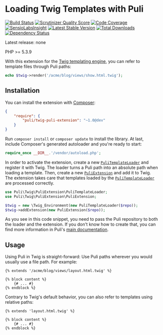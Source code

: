 Loading Twig Templates with Puli
================================

[![Build Status](https://travis-ci.org/puli/twig-puli-extension.png?branch=master)](https://travis-ci.org/puli/twig-puli-extension)
[![Scrutinizer Quality Score](https://scrutinizer-ci.com/g/puli/twig-puli-extension/badges/quality-score.png?s=f1fbf1884aed7f896c18fc237d3eed5823ac85eb)](https://scrutinizer-ci.com/g/puli/twig-puli-extension/)
[![Code Coverage](https://scrutinizer-ci.com/g/puli/twig-puli-extension/badges/coverage.png?s=5d83649f6fc3a9754297da9dc0d997be212c9145)](https://scrutinizer-ci.com/g/puli/twig-puli-extension/)
[![SensioLabsInsight](https://insight.sensiolabs.com/projects/b9a2807d-a63a-45a1-a681-0f706f81805c/mini.png)](https://insight.sensiolabs.com/projects/728198dc-dc0f-4bab-b5c0-c0b4e2a55bce)
[![Latest Stable Version](https://poser.pugx.org/puli/twig-puli-extension/v/stable.png)](https://packagist.org/packages/puli/twig-puli-extension)
[![Total Downloads](https://poser.pugx.org/puli/twig-puli-extension/downloads.png)](https://packagist.org/packages/puli/twig-puli-extension)
[![Dependency Status](https://www.versioneye.com/php/puli:twig-puli-extension/1.0.0/badge.png)](https://www.versioneye.com/php/puli:twig-puli-extension/1.0.0)

Latest release: none

PHP >= 5.3.9

With this extension for the [Twig templating engine], you can refer to template
files through Puli paths:

```php
echo $twig->render('/acme/blog/views/show.html.twig');
```

Installation
------------

You can install the extension with [Composer]:

```json
{
    "require": {
        "puli/twig-puli-extension": "~1.0@dev"
    }
}
```

Run `composer install` or `composer update` to install the library. At last,
include Composer's generated autoloader and you're ready to start:

```php
require_once __DIR__.'/vendor/autoload.php';
```

In order to activate the extension, create a new [`PuliTemplateLoader`] and
register it with Twig. The loader turns a Puli path into an absolute path when
loading a template. Then, create a new [`PuliExtension`] and add it to Twig.
The extension takes care that templates loaded by the [`PuliTemplateLoader`]
are processed correctly.

```php
use Puli\Twig\PuliExtension\PuliTemplateLoader;
use Puli\Twig\PuliExtension\PuliExtension;

$twig = new \Twig_Environment(new PuliTemplateLoader($repo));
$twig->addExtension(new PuliExtension($repo));
```

As you see in this code snippet, you need to pass the Puli repository to
both the loader and the extension. If you don't know how to create that, you can 
find more information in Puli's [main documentation].

Usage
-----

Using Puli in Twig is straight-forward: Use Puli paths wherever you would
usually use a file path. For example:

```twig
{% extends '/acme/blog/views/layout.html.twig' %}

{% block content %}
    {# ... #}
{% endblock %}
```

Contrary to Twig's default behavior, you can also refer to templates using
relative paths:

```twig
{% extends 'layout.html.twig' %}

{% block content %}
    {# ... #}
{% endblock %}
```

[Composer]: https://getcomposer.org
[Twig templating engine]: http://twig.sensiolabs.org
[main documentation]: https://github.com/puli/puli/blob/master/README.md
[`PuliTemplateLoader`]: ../src/PuliTemplateLoader.php
[`PuliExtension`]: ../src/PuliExtension.php
